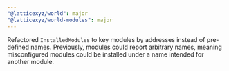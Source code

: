 ```yaml
---
"@latticexyz/world": major
"@latticexyz/world-modules": major
---
```


Refactored `InstalledModules` to key modules by addresses instead of pre-defined names. Previously, modules could report arbitrary names, meaning misconfigured modules could be installed under a name intended for another module.
